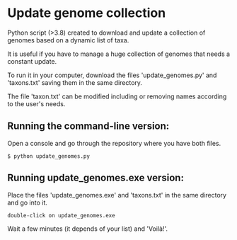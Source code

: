 # Update genome collection
Python script (>3.8) created to download and update a collection of genomes based on a dynamic list of taxa.

It is useful if you have to manage a huge collection of genomes that needs a constant update.

To run it in your computer, download the files 'update_genomes.py' and 'taxons.txt' saving them in the same directory.

The file 'taxon.txt' can be modified including or removing names according to the user's needs.

## Running the command-line version:

Open a console and go through the repository where you have both files.

	$ python update_genomes.py

## Running update_genomes.exe version:

Place the files 'update_genomes.exe' and 'taxons.txt' in the same directory and go into it.

	double-click on update_genomes.exe

Wait a few minutes (it depends of your list) and 'Voilà!'.

